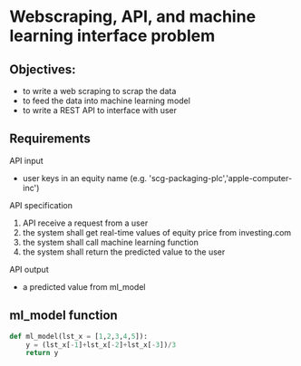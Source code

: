 # Webscraping, API, and machine learning interface problem
## Objectives:
- to write a web scraping to scrap the data
- to feed the data into machine learning model
- to write a REST API to interface with user

## Requirements
API input
- user keys in an equity name (e.g. 'scg-packaging-plc','apple-computer-inc')

API specification
1. API receive a request from a user
2. the system shall get real-time values of equity price from investing.com
3. the system shall call machine learning function
4. the system shall return the predicted value to the user

API output
- a predicted value from ml_model


## ml_model function

```python
def ml_model(lst_x = [1,2,3,4,5]):
    y = (lst_x[-1]+lst_x[-2]+lst_x[-3])/3
    return y
```
